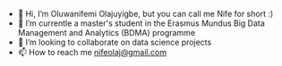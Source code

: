 - 👋 Hi, I’m Oluwanifemi Olajuyigbe, but you can call me Nife for short :)
- 👀 I’m currentle a master's student in the Erasmus Mundus Big Data Management and Analytics (BDMA) programme
- 💞️ I’m looking to collaborate on data science projects
- 📫 How to reach me nifeolaj@gmail.com
<!---
nifeolaj/nifeolaj is a ✨ special ✨ repository because its `README.md` (this file) appears on your GitHub profile.
You can click the Preview link to take a look at your changes.
--->
